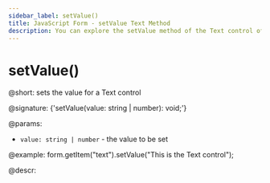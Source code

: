 ```yaml
---
sidebar_label: setValue()
title: JavaScript Form - setValue Text Method 
description: You can explore the setValue method of the Text control of Form in the documentation of the DHTMLX JavaScript UI library. Browse developer guides and API reference, try out code examples and live demos, and download a free 30-day evaluation version of DHTMLX Suite.
---
```


# setValue()

@short: sets the value for a Text control

@signature: {'setValue(value: string | number): void;'}

@params:
- `value: string | number` - the value to be set  

@example:
form.getItem("text").setValue("This is the Text control");

@descr:
